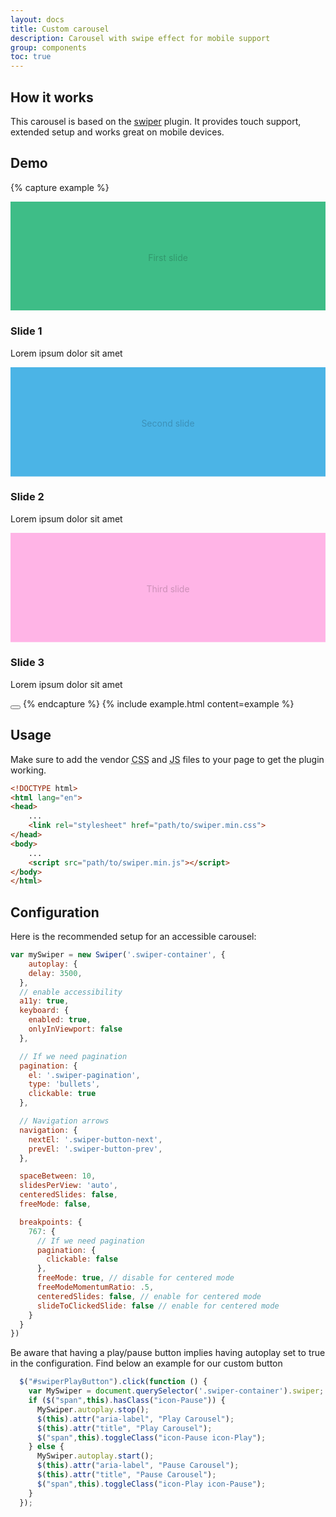 ```yaml
---
layout: docs
title: Custom carousel
description: Carousel with swipe effect for mobile support
group: components
toc: true
---
```


## How it works

This carousel is based on the [swiper](http://idangero.us/swiper/) plugin. It provides touch support, extended setup and works great on mobile devices.

## Demo

{% capture example %}
<div class="swiper-container mb-0">
    <div class="swiper-wrapper">
        <div class="swiper-slide" id="slide1">
            <div class="card">
                <div class="card-img">
                    <svg class="bd-placeholder-img bd-placeholder-img-lg d-block w-100" width="1096" height="380" xmlns="http://www.w3.org/2000/svg" preserveAspectRatio="xMidYMid slice" focusable="false" role="img">
                      <rect width="100%" height="100%" fill="#3ebd87"/>
                      <text x="50%" y="50%" fill="#0003" dy=".3em" dominant-baseline="middle" text-anchor="middle">First slide</text>
                    </svg>
                </div>
                <div class="card-body">
                    <h3 class="card-title h5">Slide 1</h3>
                    <p>Lorem ipsum dolor sit amet</p>
                </div>
            </div>
        </div>
        <div class="swiper-slide" id="slide2">
            <div class="card">
                <div class="card-img">
                    <svg class="bd-placeholder-img bd-placeholder-img-lg d-block w-100" width="1096" height="380" xmlns="http://www.w3.org/2000/svg" preserveAspectRatio="xMidYMid slice" focusable="false" role="img">
                      <rect width="100%" height="100%" fill="#4bb4e6"/>
                      <text x="50%" y="50%" fill="#0003" dy=".3em" dominant-baseline="middle" text-anchor="middle">Second slide</text>
                    </svg>
                </div>
                <div class="card-body">
                    <h3 class="card-title h5">Slide 2</h3>
                    <p>Lorem ipsum dolor sit amet</p>
                </div>
            </div>
        </div>
        <div class="swiper-slide" id="slide3">
            <div class="card">
                <div class="card-img">
                    <svg class="bd-placeholder-img bd-placeholder-img-lg d-block w-100" width="1096" height="380" xmlns="http://www.w3.org/2000/svg" preserveAspectRatio="xMidYMid slice" focusable="false" role="img">
                      <rect width="100%" height="100%" fill="#ffb4e6"/>
                      <text x="50%" y="50%" fill="#0003" dy=".3em" dominant-baseline="middle" text-anchor="middle">Third slide</text>
                    </svg>
                </div>
                <div class="card-body">
                    <h3 class="card-title h5">Slide 3</h3>
                    <p>Lorem ipsum dolor sit amet</p>
                </div>
            </div>
        </div>
    </div>
    <div class="swiper-pagination"></div>
    <div class="swiper-button-prev" title="Previous"></div>
    <div class="swiper-button-next" title="Next"></div>
</div>
<button id="swiperPlayButton" type="button" class="btn btn-info btn-icon btn-xs mt-0" aria-label="Pause Carousel" title="Pause Carousel">
<span class="icon-Pause" aria-hidden="true"></span>
</button>
{% endcapture %}
{% include example.html content=example %}

## Usage

Make sure to add the vendor <abbr title="Cascading Stylesheet">CSS</abbr> and <abbr title="Javascript">JS</abbr> files to your page to get the plugin working.

```html
<!DOCTYPE html>
<html lang="en">
<head>
    ...
    <link rel="stylesheet" href="path/to/swiper.min.css">
</head>
<body>
    ...
    <script src="path/to/swiper.min.js"></script>
</body>
</html>
```

## Configuration

Here is the recommended setup for an accessible carousel:

```javascript
var mySwiper = new Swiper('.swiper-container', {
    autoplay: {
    delay: 3500,
  },
  // enable accessibility
  a11y: true,
  keyboard: {
    enabled: true,
    onlyInViewport: false
  },

  // If we need pagination
  pagination: {
    el: '.swiper-pagination',
    type: 'bullets',
    clickable: true
  },

  // Navigation arrows
  navigation: {
    nextEl: '.swiper-button-next',
    prevEl: '.swiper-button-prev',
  },

  spaceBetween: 10,
  slidesPerView: 'auto',
  centeredSlides: false,
  freeMode: false,

  breakpoints: {
    767: {
      // If we need pagination
      pagination: {
        clickable: false
      },
      freeMode: true, // disable for centered mode
      freeModeMomentumRatio: .5,
      centeredSlides: false, // enable for centered mode
      slideToClickedSlide: false // enable for centered mode
    }
  }
})
```
Be aware that having a play/pause button implies having autoplay set to true in the configuration.
Find below an example for our custom button

```javascript
  $("#swiperPlayButton").click(function () {
    var MySwiper = document.querySelector('.swiper-container').swiper;
    if ($("span",this).hasClass("icon-Pause")) {
      MySwiper.autoplay.stop();
      $(this).attr("aria-label", "Play Carousel");
      $(this).attr("title", "Play Carousel");
      $("span",this).toggleClass("icon-Pause icon-Play");
    } else {
      MySwiper.autoplay.start();
      $(this).attr("aria-label", "Pause Carousel");
      $(this).attr("title", "Pause Carousel");
      $("span",this).toggleClass("icon-Play icon-Pause");
    }
  });
```
